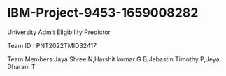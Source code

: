 # IBM-Project-9453-1659008282
University Admit Eligibility Predictor

Team ID : PNT2022TMID32417

Team Members:Jaya Shree N,Harshit kumar G B,Jebastin Timothy P,Jeya Dharani T
